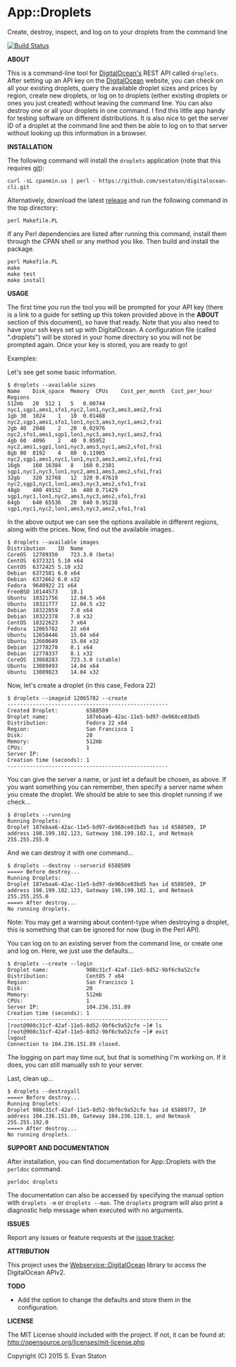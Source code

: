 # App::Droplets

Create, destroy, inspect, and log on to your droplets from the command line

[![Build Status](https://travis-ci.org/sestaton/p5-app-droplets.svg?branch=master)](https://travis-ci.org/sestaton/p5-app-droplets)

**ABOUT**

This is a command-line tool for [DigitalOcean's](https://www.digitalocean.com/?refcode=c4cc062482a8) REST API called `droplets`. After setting up an API key on the [DigitalOcean](https://www.digitalocean.com/community/tutorials/how-to-use-the-digitalocean-api-v2) website, you can check on all your existing droplets, query the available droplet sizes and prices by region, create new droplets, or log on to droplets (either existing droplets or ones you just created) without leaving the command line. You can also destroy one or all your droplets in one command. I find this little app handy for testing software on different distributions. It is also nice to get the server ID of a droplet at the command line and then be able to log on to that server without looking up this information in a browser.


**INSTALLATION**

The following command will install the `droplets` application (note that this requires [git](http://git-scm.com/)):

    curl -sL cpanmin.us | perl - https://github.com/sestaton/digitalocean-cli.git

Alternatively, download the latest [release](https://github.com/sestaton/p5-app-droplets/releases) and run the following command in the top directory:

    perl Makefile.PL

If any Perl dependencies are listed after running this command, install them through the CPAN shell or any method you like. Then build and install the package.

    perl Makefile.PL
    make 
    make test
    make install

**USAGE**

The first time you run the tool you will be prompted for your API key (there is a link to a guide for setting up this token provided above in the **ABOUT** section of this document), so have that ready. Note that you also need to have your ssh keys set up with DigitalOcean. A configuration file (called ".droplets") will be stored in your home directory so you will not be prompted again. Once your key is stored, you are ready to go!

 Examples:

Let's see get some basic information.

    $ droplets --available sizes
    Name	Disk_space	Memory	CPUs	Cost_per_month	Cost_per_hour	Regions
    512mb	20	512	1	5	0.00744	nyc1,sgp1,ams1,sfo1,nyc2,lon1,nyc3,ams3,ams2,fra1
    1gb	30	1024	1	10	0.01488	nyc2,sgp1,ams1,sfo1,lon1,nyc3,ams3,nyc1,ams2,fra1
    2gb	40	2048	2	20	0.02976	nyc2,sfo1,ams1,sgp1,lon1,nyc3,ams3,nyc1,ams2,fra1
    4gb	60	4096	2	40	0.05952	nyc2,ams1,sgp1,lon1,nyc3,ams3,nyc1,ams2,sfo1,fra1
    8gb	80	8192	4	80	0.11905	nyc2,sgp1,ams1,nyc1,lon1,nyc3,ams3,ams2,sfo1,fra1
    16gb	160	16384	8	160	0.2381	sgp1,nyc1,nyc3,lon1,nyc2,ams1,ams3,ams2,sfo1,fra1
    32gb	320	32768	12	320	0.47619	nyc2,sgp1,nyc1,lon1,ams3,nyc3,ams2,sfo1,fra1
    48gb	480	49152	16	480	0.71429	sgp1,nyc1,lon1,nyc2,ams3,nyc3,ams2,sfo1,fra1
    64gb	640	65536	20	640	0.95238	sgp1,nyc1,nyc2,lon1,ams3,nyc3,ams2,sfo1,fra1

In the above output we can see the options available in different regions, along with the prices. Now, find out the available images..

    $ droplets --available images
    Distribution	ID	Name
    CoreOS	12789350	723.3.0 (beta)
    CentOS	6372321	5.10 x64
    CentOS	6372425	5.10 x32
    Debian	6372581	6.0 x64
    Debian	6372662	6.0 x32
    Fedora	9640922	21 x64
    FreeBSD	10144573	10.1
    Ubuntu	10321756	12.04.5 x64
    Ubuntu	10321777	12.04.5 x32
    Debian	10322059	7.0 x64
    Debian	10322378	7.0 x32
    CentOS	10322623	7 x64
    Fedora	12065782	22 x64
    Ubuntu	12658446	15.04 x64
    Ubuntu	12660649	15.04 x32
    Debian	12778278	8.1 x64
    Debian	12778337	8.1 x32
    CoreOS	13068283	723.3.0 (stable)
    Ubuntu	13089493	14.04 x64
    Ubuntu	13089823	14.04 x32

Now, let's create a droplet (in this case, Fedora 22)

    $ droplets --imageid 12065782 --create
    ---------------------------------------------------
    Created Droplet:         6588509
    Droplet name:            187ebaa6-42ac-11e5-bd97-de968ce03bd5
    Distribution:            Fedora 22 x64
    Region:                  San Francisco 1
    Disk:                    20
    Memory:                  512mb
    CPUs:                    1
    Server IP:               
    Creation time (seconds): 1
    ---------------------------------------------------

You can give the server a name, or just let a default be chosen, as above. If you want something you can remember, then specify a server name when you create the droplet. We should be able to see this droplet running if we check...

    $ droplets --running
    Running Droplets: 
    Droplet 187ebaa6-42ac-11e5-bd97-de968ce03bd5 has id 6588509, IP address 198.199.102.123, Gateway 198.199.102.1, and Netmask 255.255.255.0

And we can destroy it with one command...

    $ droplets --destroy --serverid 6588509
    ====> Before destroy...
    Running Droplets: 
    Droplet 187ebaa6-42ac-11e5-bd97-de968ce03bd5 has id 6588509, IP address 198.199.102.123, Gateway 198.199.102.1, and Netmask 255.255.255.0
    ====> After destroy...
    No running droplets.

Note: You may get a warning about content-type when destroying a droplet, this is something that can be ignored for now (bug in the Perl API).

You can log on to an existing server from the command line, or create one and log on. Here, we just use the defaults...

    $ droplets --create --login
    Droplet name:            908c31cf-42af-11e5-8d52-9bf6c9a52cfe
    Distribution:            CentOS 7 x64
    Region:                  San Francisco 1
    Disk:                    20
    Memory:                  512mb
    CPUs:                    1
    Server IP:               104.236.151.89
    Creation time (seconds): 1
    ---------------------------------------------------
    [root@908c31cf-42af-11e5-8d52-9bf6c9a52cfe ~]# ls
    [root@908c31cf-42af-11e5-8d52-9bf6c9a52cfe ~]# exit
    logout
    Connection to 104.236.151.89 closed.

The logging on part may time out, but that is something I'm working on. If it does, you can still manually ssh to your server.

Last, clean up...

    $ droplets --destroyall
    ====> Before destroy...
    Running Droplets: 
    Droplet 908c31cf-42af-11e5-8d52-9bf6c9a52cfe has id 6588977, IP address 104.236.151.89, Gateway 104.236.128.1, and Netmask 255.255.192.0
    ====> After destroy...
    No running droplets.    


**SUPPORT AND DOCUMENTATION**

After installation, you can find documentation for App::Droplets with the `perldoc` command.

    perldoc droplets

The documentation can also be accessed by specifying the manual option with `droplets -m` or `droplets --man`. The `droplets` program will also print a diagnostic help message when executed with no arguments. 

**ISSUES**

Report any issues or feature requests at the [issue tracker](https://github.com/sestaton/p5-app-droplets/issues).

**ATTRIBUTION**

This project uses the [Webservice::DigitalOcean](https://metacpan.org/pod/WebService::DigitalOcean) library to access the DigitalOcean APIv2.

**TODO**

- Add the option to change the defaults and store them in the configuration.

**LICENSE**

The MIT License should included with the project. If not, it can be found at: http://opensource.org/licenses/mit-license.php

Copyright (C) 2015 S. Evan Staton